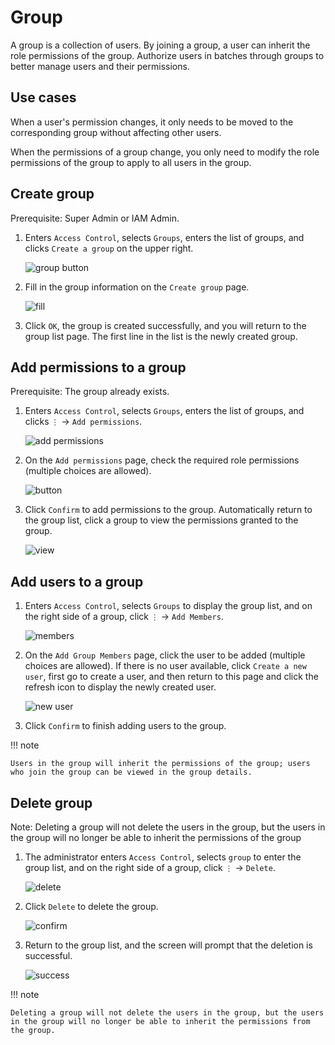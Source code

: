 # Group

A group is a collection of users. By joining a group, a user can inherit the role permissions of the group. Authorize users in batches through groups to better manage users and their permissions.

## Use cases

When a user's permission changes, it only needs to be moved to the corresponding group without affecting other users.

When the permissions of a group change, you only need to modify the role permissions of the group to apply to all users in the group.

## Create group

Prerequisite: Super Admin or IAM Admin.

1. Enters `Access Control`, selects `Groups`, enters the list of groups, and clicks `Create a group` on the upper right.

    ![group button](../../images/group00.png)

2. Fill in the group information on the `Create group` page.

    ![fill](../../images/group01.png)

3. Click `OK`, the group is created successfully, and you will return to the group list page. The first line in the list is the newly created group.

## Add permissions to a group

Prerequisite: The group already exists.

1. Enters `Access Control`, selects `Groups`, enters the list of groups, and clicks `⋮` -> `Add permissions`.

    ![add permissions](../../images/group02.png)

2. On the `Add permissions` page, check the required role permissions (multiple choices are allowed).

    ![button](../../images/group03.png)

3. Click `Confirm` to add permissions to the group. Automatically return to the group list, click a group to view the permissions granted to the group.

    ![view](../../images/group04.png)

## Add users to a group

1. Enters `Access Control`, selects `Groups` to display the group list, and on the right side of a group, click `⋮` -> `Add Members`.

    ![members](../../images/group05.png)

2. On the `Add Group Members` page, click the user to be added (multiple choices are allowed). If there is no user available, click `Create a new user`, first go to create a user, and then return to this page and click the refresh icon to display the newly created user.

    ![new user](../../images/group06.png)

3. Click `Confirm` to finish adding users to the group.

!!! note

    Users in the group will inherit the permissions of the group; users who join the group can be viewed in the group details.

## Delete group

Note: Deleting a group will not delete the users in the group, but the users in the group will no longer be able to inherit the permissions of the group

1. The administrator enters `Access Control`, selects `group` to enter the group list, and on the right side of a group, click `⋮` -> `Delete`.

    ![delete](../../images/deletegroup01.png)

2. Click `Delete` to delete the group.

    ![confirm](../../images/deletegroup02.png)

3. Return to the group list, and the screen will prompt that the deletion is successful.

    ![success](../../images/deletegroup03.png)

!!! note

    Deleting a group will not delete the users in the group, but the users in the group will no longer be able to inherit the permissions from the group.
